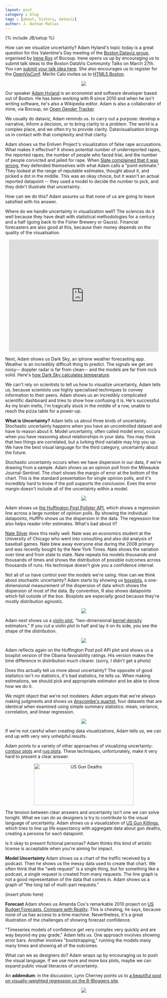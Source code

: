 ```yaml
---
layout: post
category : blog
tags : [about, history, dataviz]
author: J. Nathan Matias
---
```

{% include JB/setup %}


How can we visualize uncertainty? Adam Hyland's topic today is a great question for this Valentine's Day meeting of the <a href="http://www.meetup.com/bostondatavis/events/100199592/">Boston Dataviz group</a>, organised by <a href="http://twitter.com/ireneros">Irene Ros</a> of Bocoup. Irene opens us up by encouraging us to submit talk ideas to the Boston DataVis Community Talks on March 27th. You can <a href="http://bit.ly/bostonvistalks">submit your talk idea here</a>. She also encourages us to register for the <a href="http://openvisconf.com">OpenVisConf</a>. Merlin Calo invites us to <a href="http://www.meetup.com/html5boston/">HTML5 Boston</a>.

<div align="center"><a href="http://xkcd.com/55/"><img src="http://imgs.xkcd.com/comics/useless.jpg"/></a></div>

Our speaker <a href="http://twitter.com/therealprotonk">Adam Hyland</a> is an economist and software developer based out of Boston. He has been working with R since 2010 and when he isn't writing software, he's also a Wikipedia editor. Adam is also a collaborator of mine, via Bocoup, on <a href="http://opengendertracking.org/">Open Gender Tracker</a>.

We usually do dataviz, Adam reminds us. to carry out a purpose: develop a narrative, inform a decision, or to bring clarity to a problem. The world is a complex place, and we often try to provide clarity. Datavisualisation brings us in contact with that complexity and that clarity.

Adam shows us the Enliven Project's visualization of false rape accusations. What makes it effective? It shows potential number of underreported rapes, the reported rapes, the number of people who faced trial, and the number of people convicted and jailed for rape. When <a href="http://www.slate.com/blogs/xx_factor/2013/01/08/the_enliven_project_s_false_rape_accusations_infographic_great_intentions.html">Slate complained that it was wrong</a>, they defended themselves with what Adam calls a "point estimate." They looked at the range of reputable estimates, thought about it, and picked a dot in the middle. This was an okay choice, but it wasn't an actual reported datapoint -- they used a model to decide the number to pick, and they didn't illustrate that uncertainty.

How can we do this? Adam assures us that none of us are going to leave satisfied with his answer. 

Where do we handle uncertainty in visualization well? The sciences do it well because they have dealt with statistical methodologies for a century and a half (going back to the Fisher Brewery or Gauss). Financial forecasters are also good at this, because their money depends on the quality of the visualisation. 

<div align="center"><iframe width="480" height="360" src="http://www.kickstarter.com/projects/jackadam/dark-sky-hyperlocal-weather-prediction-and-visuali/widget/video.html" frameborder="0"> </iframe></div>

Next, Adam shows us Dark Sky, an iphone weather forecasting app. Weather is an incredibly difficult thing to predict. The signals we get are noisy-- doppler radar is far from clean-- and the models are far from rock solid. Here's <a href="http://journal.darkskyapp.com/2012/how-dark-sky-calculates-temperature/">how Dark Sky calculates temperature</a>.

We can't rely on scientists to tell us how to visualize uncertainty, Adam tells us, because scientists use highly specialised techniques to convey information to their peers. Adam shows us an incredibly complicated scientific dashboard and tries to show how confusing it is. He's successful. As my brain melts, I'm tragically stuck in the middle of a row, unable to reach the pizza table for a power-up.

<strong>What is Uncertainty?</strong>
Adam tells us about three kinds of uncertainty. Stochastic uncertainty happens when you have an uncontrolled dataset and have to reason about it. Model uncertainty, often called model error, occurs when you have reasoning about relationships in your data. You may think that two things are correlated, but a lurking third variable may trip you up. We have the best visual language for the third category, uncertainty about the future.

Stochastic uncertainty occurs when we have dispersion in our data, if we're drawing from a sample. Adam shows us an opinion poll from the Milwaukie Journal-Sentinel. The chart shows the margin of error at the bottom of the chart. This is the standard presentation for single opinion polls, and it's incredibly hard to know if the poll supports the conclusion. Even the error margin doesn't include all of the uncertainty within a model.

<div align="center"><a href="http://elections.huffingtonpost.com/pollster/obama-favorable-rating"><img src="http://www.niemanlab.org/images/pollscreenshot.png"/></a></div>

Adam shows us <a href="http://www.niemanlab.org/2012/07/huffington-post-puts-polling-power-in-the-hands-of-developers-with-new-api/">the Huffington Post Pollster API</a>, which shows a regression line across a large number of opinion polls. By showing the individual datapoints, HuffPo shows us the dispersion in the data. The regression line also helps reader infer estimates. What's bad about it?

<a href="https://twitter.com/fivethirtyeight">Nate Silver</a> does this really well. Nate was an economics student at the University of Chicago who went into consulting and also did analysis of baseball games. Nate blew away everyone else during the 2008 primary and was recently bought by the New York Times. Nate shows the variation over time and from state to state. Nate repeats his models thousands and thousands of times and shows the distribution of possible outcomes across thousands of runs. His technique doesn't give you a confidence interval.

Not all of us have control over the models we're using. How can we think about stochastic uncertainty? Adam starts by showing us <a href="http://en.wikipedia.org/wiki/Box_plot">boxplots</a>, a one-dimensional measurement of the dispersion of data which shows the dispersion of most of the data. By convention, R also shows datapoints which fall outside of the box. Boxplots are especially good because they're mostly distribution agnostic.

<div align="center"><img src="http://upload.wikimedia.org/wikipedia/commons/thumb/1/1a/Boxplot_vs_PDF.svg/500px-Boxplot_vs_PDF.svg.png"></div>

Adam next shows us a <a href="http://en.wikipedia.org/wiki/Violin_plot">violin plot</a>, "two-dimensional <a href="http://en.wikipedia.org/wiki/Kernel_density_estimation">kernel density</a> estimators." If you cut a violin plot in half and lay it on its side, you see the shape of the distribution. 

<div align="center"><img src="http://upload.wikimedia.org/wikipedia/commons/thumb/3/3a/Violin_plot.gif/621px-Violin_plot.gif"/></div>

Adam reflects again on the Huffington Post poll API plot and shows us a boxplot version of the Obama favorability ratings. His version makes the time difference in distribution much clearer.  (sorry, I didn't get a photo)

Does this actually tell us more about uncertainty? The opposite of good statistics isn't no statistics, it's bad statistics, he tells us. When making estimations, we should pick and appropriate estimator and be able to show how we do it. 

We might object that we're not modelers. Adam argues that we're always making judgments and shows us <a href="http://en.wikipedia.org/wiki/Anscombe's_quartet">Anscombe's quartet</a>, four datasets that are identical when examined using simple summary statistics: mean, variance, correlation, and linear regression.

<div align="center"><img src="http://upload.wikimedia.org/wikipedia/commons/thumb/e/ec/Anscombe%27s_quartet_3.svg/500px-Anscombe%27s_quartet_3.svg.png"/></div>

If we're not careful when creating data visualizations, Adam tells us, we can end up with very very unhelpful results.

Adam points to a variety of other approaches of visualizing uncertainty: <a href="http://en.wikipedia.org/wiki/Contour_line">contour plots</a> and <a href="http://en.wikipedia.org/wiki/Carpet_plot">rug plots</a>. These techniques, unfortunately, make it very hard to present a clear answer.

<div align="center"><a href="http://www.flickr.com/photos/natematias/8475156054/" title="US Gun Deaths by natematias, on Flickr"><img src="http://farm9.staticflickr.com/8234/8475156054_3b7c327837_n.jpg" width="320" height="134" alt="US Gun Deaths"></a></div>

The tension between clear answers and uncertainty isn't one we can solve tonight. What we can do as designers is try to contribute to the visual language of uncertainty. Adam shows us a visualization of <a href="http://guns.periscopic.com/">US Gun Killings</a>, which tries to line up life expectancy with aggregate data about gun deaths, creating a persona for each datapoint.

Is it okay to present fictional personas? Adam thinks this kind of artistic license is acceptable when you're aiming for impact.

<strong>Model Uncertainty</strong>
Adam shows us a chart of the traffic received by a podcast. Then he shows us the messy data used to create that chart. We often think that the "web request" is a single thing, but for something like a podcast, a single request is created from many requests. The line graph is not a good representation of the data that comes in. Adam shows us a graph of "the long tail of multi-part requests."

(insert photo here)

<strong>Forecast</strong>
Adam shows us Amanda Cox's remarkable 2010 project on <a href="http://www.nytimes.com/interactive/2010/02/02/us/politics/20100201-budget-porcupine-graphic.html">US Budget Forecasts, Compare with Reality</a>. This is cheating, he says, because none of us has access to a time machine. Nevertheless, it's a great illustration of the challenges of showing forecast confidence.

"Timeseries models of confidence get very complex very quickly and are way beyond my pay grade," Adam tells us. One approach involves showing error bars. Another involves "bootstrapping," running the models many many times and showing all of the outcomes.

What can we as designers do? Adam wraps up by encouraging us to push the visual language. If we use more and more box plots, maybe we can expand public visual literacies of uncertainty.

An <strong>addendum</strong>: in the discussion, Lynn Cherney points us to <a href="http://www.r-bloggers.com/visually-weighted-regression-in-r-a-la-solomon-hsiang/">a beautiful post on  visually-weighted regression on the R-Bloggers site</a>.

<div align="center"><img src="http://www.nicebread.de/WP/wp-content/uploads/2012/08/Bildschirmfoto-2012-08-30-um-10.25.52.jpg"/></div>
